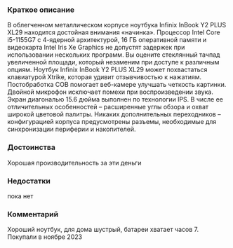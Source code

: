 ### **Краткое описание**
В облегченном металлическом корпусе ноутбука Infinix InBook Y2 PLUS XL29 находится достойная внимания «начинка». Процессор Intel Core i5-1155G7 с 4-ядерной архитектурой, 16 ГБ оперативной памяти и видеокарта Intel Iris Xe Graphics не допустят задержек при использовании нескольких программ. Вы оцените стеклянный тачпад увеличенной площади, который незаменим при доступе к различным опциям.  Ноутбук Infinix InBook Y2 PLUS XL29 может похвастаться клавиатурой Xtrike, которая удивит отзывчивостью к нажатиям. Постобработка COB помогает веб-камере улучшать четкость картинки. Двойной микрофон исключает помехи при воспроизведении звука. Экран диагональю 15.6 дюйма выполнен по технологии IPS. В числе ее отличительных особенностей – расширенные углы обзора и охват широкой цветовой палитры. Никаких дополнительных переходников – конфигурацией корпуса предусмотрены разъемы, необходимые для синхронизации периферии и накопителей.

### **Достоинства**
Хорошая производительность за эти деньги

### **Недостатки**
пока нет

### **Комментарий**
Хороший ноутбук, для дома шустрый, батареи хватает часов 7. Покупали в ноябре 2023
